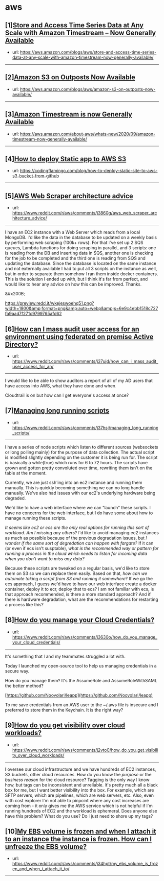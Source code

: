 # aws
## [1][Store and Access Time Series Data at Any Scale with Amazon Timestream – Now Generally Available](https://www.reddit.com/r/aws/comments/j2wz4x/store_and_access_time_series_data_at_any_scale/)
- url: https://aws.amazon.com/blogs/aws/store-and-access-time-series-data-at-any-scale-with-amazon-timestream-now-generally-available/
---

## [2][Amazon S3 on Outposts Now Available](https://www.reddit.com/r/aws/comments/j2vkja/amazon_s3_on_outposts_now_available/)
- url: https://aws.amazon.com/blogs/aws/amazon-s3-on-outposts-now-available/
---

## [3][Amazon Timestream is now Generally Available](https://www.reddit.com/r/aws/comments/j2yz2v/amazon_timestream_is_now_generally_available/)
- url: https://aws.amazon.com/about-aws/whats-new/2020/09/amazon-timestream-now-generally-available/
---

## [4][How to deploy Static app to AWS S3](https://www.reddit.com/r/aws/comments/j38ecn/how_to_deploy_static_app_to_aws_s3/)
- url: https://codingflamingo.com/blog/how-to-deploy-static-site-to-aws-s3-bucket-from-github
---

## [5][AWS Web Scraper architecture advice](https://www.reddit.com/r/aws/comments/j3860g/aws_web_scraper_architecture_advice/)
- url: https://www.reddit.com/r/aws/comments/j3860g/aws_web_scraper_architecture_advice/
---
  I have an EC2 instance with a Web Server which reads from a local MongoDB. I'd like the data in the database to be updated on a weekly basis by performing web scraping (100k+ rows). For that I've set up 2 SQS queues, Lambda functions for doing scraping in parallel, and 3 scripts: one is reading from the DB and inserting data in SQS, another one is checking for the job to be completed and the third one is reading from SQS and updating the database. Since the database is located on the same instance and not externally available I had to put all 3 scripts on the instance as well, but in order to separate them somehow I ran them inside docker containers. This is the solution I ended up with, but I think it's far from perfect, and would like to hear any advice on how this can be improved. Thanks. 

&amp;#x200B;

https://preview.redd.it/wkejeswoehq51.png?width=1800&amp;format=png&amp;auto=webp&amp;s=6e9c4ebb1518c727fa9aad7f271c9799765afd62
## [6][How can I mass audit user access for an environment using federated on premise Active Directory?](https://www.reddit.com/r/aws/comments/j37ujd/how_can_i_mass_audit_user_access_for_an/)
- url: https://www.reddit.com/r/aws/comments/j37ujd/how_can_i_mass_audit_user_access_for_an/
---
I would like to be able to show auditors a report of all of my AD users that have access into AWS, what they have done and when. 

Cloudtrail is on but how can I get everyone's access at once?
## [7][Managing long running scripts](https://www.reddit.com/r/aws/comments/j37hsj/managing_long_running_scripts/)
- url: https://www.reddit.com/r/aws/comments/j37hsj/managing_long_running_scripts/
---
I have a series of node scripts which listen to different sources (websockets or long polling mainly) for the purpose of data collection. The actual script is modified slightly depending on the customer it is being run for. The script is basically a while(true) which runs for 6 to 72 hours. The scripts have grown and gotten pretty convoluted over time, rewriting them isn't on the table at the moment. 

Currently, we are just ssh'ing into an ec2 instance and running them manually. This is quickly becoming something we can no long handle manually. We've also had issues with our ec2's underlying hardware being degraded. 

We'd like to have a web interface where we can "launch" these scripts. I have no concerns for the web interface, but I do have some about how to manage running these scripts. 

*It seems like ec2 or ecs are the only real options for running this sort of workload. Am I missing any others?* I'd like to avoid managing ec2 instances as much as possible because of the previous degradation issues, but *I wonder if the same sort of degredation can happen with fargate?* If it can (or even if ecs isn't susptable), *what is the recommended way or pattern for running a process in the cloud which needs to listen for incoming data when you don't want to miss any data?*

Because these scripts are tweaked on a regular basis, we'd like to store them on S3 so we can replace them easily.  Based on that, *how can we automate taking a script from S3 and running it somewhere*? If we go the ecs approach, I guess we'd have to have our web interface create a docker container, deploy it to ecr, deploy that to ecs? I am not familiar with ecs, is that approach recommended, is there a more standard approach? And if there is hardware degradation, what are the recommendations for restarting a process like this?
## [8][How do you manage your Cloud Credentials?](https://www.reddit.com/r/aws/comments/j3630o/how_do_you_manage_your_cloud_credentials/)
- url: https://www.reddit.com/r/aws/comments/j3630o/how_do_you_manage_your_cloud_credentials/
---
It's something that I and my teammates struggled a lot with.  


Today I launched my open-source tool to help us managing credentials in a secure way.  


How do you manage them? It's the AssumeRole and AssumeRoleWithSAML the better method?

[https://github.com/Noovolari/leapp](https://github.com/Noovolari/leapp)  


To me save credentials from an AWS user to the \~/.aws file is insecure and I preferred to store them in the Keychain. It is the right way?
## [9][How do you get visibility over cloud workloads?](https://www.reddit.com/r/aws/comments/j2vto0/how_do_you_get_visibility_over_cloud_workloads/)
- url: https://www.reddit.com/r/aws/comments/j2vto0/how_do_you_get_visibility_over_cloud_workloads/
---
I oversee our cloud infrastructure and we have hundreds of EC2 instances, S3 buckets, other cloud resources. How do you know the *purpose* or the *business reason* for the cloud resource? Tagging is the only way I know how, but tags can be inconsistent and unreliable.  It's pretty much all a black box for me, but I want better visibility into the box.  For example, which are SFTP servers, which are pipelines, which are web servers, etc.  Also, even with cost explorer I'm not able to pinpoint where any cost increases are coming from - it only gives me the AWS service which is not helpful if I'm running hundreds of EC2 and the workload is ephemeral. Does anyone else have this problem? What do you use? Do I just need to shore up my tags?
## [10][My EBS volume is frozen and when I attach it to an instance the instance is frozen. How can I unfreeze the EBS volume?](https://www.reddit.com/r/aws/comments/j34hpt/my_ebs_volume_is_frozen_and_when_i_attach_it_to/)
- url: https://www.reddit.com/r/aws/comments/j34hpt/my_ebs_volume_is_frozen_and_when_i_attach_it_to/
---

